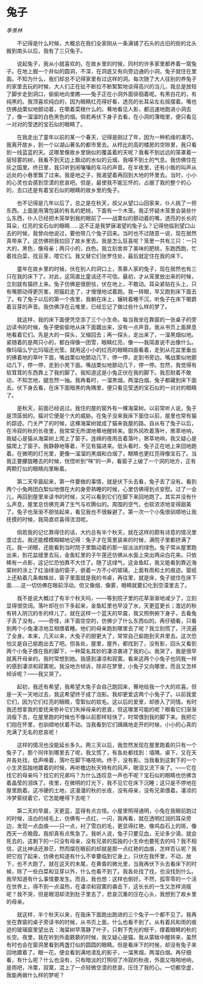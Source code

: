 # 兔子

*季羡林*

　　不记得是什么时候，大概总在我们全家刚从一条满铺了石头的古旧的街的北头搬到南头以后，我有了三只兔子。

　　说起兔子，我从小就喜欢的。在故乡里的时候，同村的许多家里都养着一窝兔子。在地上掘一个井似的圆洞，不深，在洞底又有向旁边通的小洞，兔子就住在里面。不知为什么，我们却总不记得家里有过这样的洞。每次随了大人往别的养兔子的家里去玩的时候，大人们正在扯不断拉不断絮絮地谈得高兴的当儿，我总是放轻了脚步走到洞口，偷偷地向里瞧——兔子正在小洞外面徘徊着呢。有黑白花的，有纯黑的。我顶喜欢纯白的，因为眼睛红亮得好看，透亮的长耳朵左右摇摆着。嘴也仿佛战栗似地颤动着，在嚼着菜根什么的。蓦地看见人影，都迅速地跑进小洞去了，像一溜溜的白色黑色的烟。倘若再伏下身子去看，在小洞的薄暗里，便只看见一对对的莹透的宝石似的眼睛了。

　　在我走出了童年以前的某一个春天，记得是刚过了年，因为一种机缘的凑巧，我离开故乡，到一个以湖山著名的都市里去。从栉比的高的楼房的空隙里，我只看到一线蓝蓝的天。这哪里像故乡里锅似的覆盖着的天呢？我看不到远远的笼罩着一层轻雾的树，我看不到天边上飘动的水似的云烟，我嗅不到土的气息。我仿佛住在灰之国里。终日里，我只听到闹嚷嚷的车马的声音。在半夜里，还有小贩的叫声从远处的小巷里飘了过来。我是地之子，我渴望着再回到大地的怀里去。当时，小小的心灵也会感到空漠的悲哀吧。但是，最使我不能忘怀的，占据了我的整个的心的，去口还是有着宝石似的眼睛的故乡里的兔子。

　　也不记得是几年以后了，总之是在秋天，叔父从望口山回家来，仆人挑了一担东西。上面是用蒲包装的有名的肥桃，下面有一个木笼。我正怀疑木笼里会装些什么东西，仆人已经把木笼举到我的眼前了——战栗似的颤动着的嘴，透亮的长长的耳朵，红亮的宝石似的眼睛……这不正是我梦寐渴望的兔子么？记得他临到望口山去的时候，我曾向他说过，要他带几个兔子回来。当时也不过随意一说，现在居然真带来了。这仿佛把我拉回了故乡里去。我是怎么狂喜呢？笼里一共有三只：一只大的，黑色，像母亲；两只小的，白色。我立刻舍弃了美味的肥桃，东跑西跑，忙着找白菜，找豆芽，喂它们。我又替它们张罗住处，最后就定住在我的床下。

　　童年在故乡里的时候，伏在别人的洞口上，羡慕人家的兔子，现在居然也有三只在我的床下了。对此，这简直比童话还不可信。最初，才从笼里放出来的时候，立刻就有猫挤上来。兔子仿佛是很胆怯，伏在地上，不敢动。耳朵紧贴在头上，只有嘴颤动得更厉害。把猫赶走了，才慢慢地试着跑。我一转眼，早又跑到床下面去了。有了兔子以后的第一个夜里，我躺在床上，辗转着睡不沉，听兔子在床下嚼爵着豆芽的声音。我仿佛浮在云堆里，已经忘记了做过些什么样的梦了。

　　就这样，我的床下面便凭空添了三个小生命。每当我坐在靠窗的一张桌子的旁边读书的时候，兔子便偷偷地从床下面踱出来，没有一点声音。我从书页上面屏息地看着它们。先是大的一探头，又缩回去；再一探头，走出来了，一溜黑烟似地。紧随着的是两只小的，都白得像一团雪，眼睛红亮，像一—我简直说不出像什么。像玛瑙么宁比玛瑙还光莹。就用这小小的红亮的眼睛四面看着，走到从花盆里垂出的拂着地的草叶下面，嘴战栗似地颤动几下，停一停，走到书旁边。嘴战栗似地颤动几下，停一停，走到小凳下面。嘴战栗似地颤动几下，停一停。忽然，我觉得有软茸茸的东西靠上了我的脚了。我知道这是小兔正伏在我的脚下。我忍耐着不敢动，不知怎地，腿忽然一抽。我再看时，一溜黑烟，两溜白烟，兔子都藏到床下面去。伏下身去看，在床下面暗黑的角隅里，便只看见莹透的宝石似的一对对的眼睛了。

　　是秋天，前面已经说过。我住的屋的窗外有一棵海棠树。以前常听人说，兔子是顶孱弱的。猫对它便是个大的威胁。在兔子没来我床下面住以前，屋里也常有猫的踪迹。门关严了的时候，这棵海棠树就成了猫来我屋的路。自从有了兔子以后，在冷寂的秋的长夜里，我常常无所谓地蓦地醒转来。窗外风吹着落叶，窸萃地响，我疑心是猫从海棠树上爬上了窗子。连绵的夜雨击着落叶，窸萃地响，我又疑心是猫爬上了窗子。我静静地等着，不见有猫进来。低头看时，兔子正在地上来回地跑着。在微明的灯光里，更像一溜溜的黑烟和白烟了，眼睛也更红亮得像宝石了。当我正要朦胧睡去的时候，恍惚听到“咪”的一声，看窗子上破了一个洞的地方，正有两颗灯似的眼睛向里瞅着。

　　第二天早晨起来，第一件要做的事情，就是伏下头去看，兔子丢了没有。看到两个小兔两团白絮似地偎在大的身旁熟睡的时候，心里仿佛得到点安慰。过了一会儿，再回到屋里来读书的时候，又可以看到它们在脚下来回地跑了。其实并没有什么声息，屋里总仿佛充满了生气与欢腾似的。周围的空气，也软浓浓地变得甜美了。兔子也渐渐不胆怯起来，看见我也不很躲避了。第一次一个小兔很驯顺地让我抚摸的时候，我简直欢喜得流泪呢。

　　倘若我的记忆靠得住的话，大约总有半个秋天，就在这样的颇有诗意的情况里度过去。我还能模模糊糊地记得：兔子才在笼里装来的时候，满院子里都挤满了花。我一闭眼，还能看到当时院子里飘动着的那一层淡淡的绿色。兔子常从屋里跑出来，到花盆缝里去玩，金鱼缸里的子午莲还仿佛从水面上突出两朵白花来。只依稀有一点影，这记忆恐怕靠不大住了。随了这绿气，这金鱼缸，我又能看到靠近海棠树的涂上了红油绿油的窗子，嵌着一方不小的玻璃，上面有雨和土的痕迹。窗纸上还粘着几条蜘蛛丝，窗子里面就是我的书桌，再往里，就是床，兔子就住在床下面……这一切仿佛在眼前浮动。但又像烟、像雾，眼睛就要幻化到空濛里去了。

　　我不是说大概过了有半个秋天吗，——等到院子里的花草渐渐地减少了，立刻显得很空阔。落叶却在价下多起来，金鱼缸里也早没了水，天更蓝更长；澹远的秋有转入阴沉的冬的样儿了。就在这样一个蓝天的早晨，我又照例俯下身子，去看兔子丢了没有。——奇怪，床下面空空的，仿佛少了什么东西似的。再仔细看，只看到两个小兔凄凉地互相偎着睡。他们的母亲跑到哪里去了呢？我立刻慌了，汗流遍了全身。本来，几天以来，大兔子的胆更大了，常常自己偷跑到天井里去。这次恐怕又是自己偷跑出去了吧。但各处，屋里，屋外，都找到了，没有影，回头又看到两个小兔子偎在我的脚下，一种莫名其妙的凄凉袭进了我的心。我哭了，我是很早就离开母亲的，我时常想到她。我感到凄凉和寂寞。看来这两个小兔子也同我一样的感到凄凉和寂寞呢。我没地方倾诉，除非在梦里，小兔子又向哪里，而且又怎样倾诉呢？——我又哭了。

　　起初，我还有希望，我希望大兔子会自己跑回来，蓦地给我一个大的欢喜。但是一天一天地过去，我这希望终于成了泡影。我却更爱这两个小兔子了。以前我爱它们，因为它们红亮的眼睛，雪絮似的软毛。这以后的爱里，却掺入了同情。有时我还想拿我的爱抚来弥补它们失掉母亲的悲哀，但这哪里可能的呢？眼看它们渐渐消瘦下去，在屋里跑的时候也不像以前那样轻快了，时常偎到我的脚下来。我把它们抱在怀里，也驯顺地伏着不动。当我看到它们踽踽地走开的时候，小小的心真的充满了无名的悲哀呢！

　　这样的情况也没能延长多久。两三天以后，我忽然发现在屋里跑着的只有一个兔子了，那个同伴到哪里去了呢，我又慌了，有各处都找到：墙隅，桌下，又在天井各处找，低声唤着，落叶在脚下咯吱响。终于，没有影。当我看到这剩下的一个小生灵孤独地踱着的时候，再听檐边秋天特有的风声，眼泪又流下来了。——它在找它的母亲吗？找它的兄弟吗？为什么连叹息一声也不呢？宝石似的眼睛也仿佛含着晶莹的泪珠了。夜里，在微明的灯光下，我不见它在床下沉睡；这只是不停地在屋里跑着。这冷硬的土地，这漫漫的秋的长夜，没有母亲，没有兄弟偎着。凄凉的冷梦萦绕着它，它怎能睡得下去呢？

　　第二天的早晨，天更蓝，蓝得有点古怪。小屋里照得通明，小兔在我眼前跑过的时候，洁白的绒毛上，仿佛有一点红，一闪，我再看，就在透明红润的耳朵旁边，发现一点血痕——只一点，衬了雪白的毛，更显得红艳，像鸡血石上的斑，像西天一点晚霞。我却真有点焦急了。我听人说，兔子只要见血，无论多少滴，就会死去的。这剩下的一只没有母亲，没有兄弟的孤独的小生命也要死去的吗？我不相信，这比神话还渺茫，然而摆在眼前的却就是那一点红艳的血痕，怎样否认呢？我把它抱了起来，仿佛也知道有什么不幸要临到它身上，只伏在我怀里，不动，放下，也不大跑了。就在这天的末尾，在黄昏的微光里，当我再伏下头去看床下的时候，除了一些白菜和豆芽以外，什么也看不到了。我各处找了找，也没找到什么。我早知道有什么事情要发生。而且，我也想：这样也倒好。不然，孤零零的一个活在世界上，得不到一点温热，在凄凉和寂寞的袭击下，这长长的一生又怎样消瘦呢？我不哭，但是眼泪却流到肚子里去了，悲哀沉重的压在心头，我想到了故乡里的母亲。

　　就这样，半个秋天以来，在我床下面跑出跑进的三个兔子一个都不见了。我再坐在靠窗的桌子旁读书的时候，从书页上面，什么也看不到了。从有着风和雨的痕迹的玻璃窗里望出去：海棠树早落静了叶子，只剩下秃光的枝干，撑着眼睛的秋的长空。夜里，我在听到外面簌簌的时候，我又疑心是猫。我从蒙眬中醒转来，虽然有时也会在窗洞里看到两盏灯似的圆圆的眼睛。但是看床下的时候，却没有兔子来回地踱着了。眼一花，便会看到满地凌乱的影子，一溜黑烟，两溜白烟。再仔细看，有什么呢？什么也没有，只有暗淡的灯照彻了冷寂的秋夜，外面又啪啪地响，是雨吧，冷栗，寂寞，混上了一点轻微空漠的悲哀，压住了我的心。一切都空虚，我能再做什么样的梦呢？